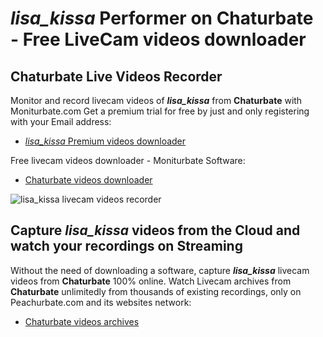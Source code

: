 # _lisa_kissa_ Performer on Chaturbate - Free LiveCam videos downloader

## Chaturbate Live Videos Recorder

Monitor and record livecam videos of **_lisa_kissa_** from **Chaturbate** with Moniturbate.com
Get a premium trial for free by just and only registering with your Email address:
* [_lisa_kissa_ Premium videos downloader](https://moniturbate.com/request-demo-licence-key.html)

Free livecam videos downloader - Moniturbate Software:
* [Chaturbate videos downloader](https://moniturbate.com/moniturbate-download-software.html)

![_lisa_kissa_ livecam videos recorder](https://peachurnet.com/templates/moniturbate-software.png)


## Capture _lisa_kissa_ videos from the Cloud and watch your recordings on Streaming

Without the need of downloading a software, capture **_lisa_kissa_** livecam videos from **Chaturbate** 100% online.
Watch Livecam archives from **Chaturbate** unlimitedly from thousands of existing recordings, only on Peachurbate.com and its websites network:
* [Chaturbate videos archives](https://peachurnet.com/)